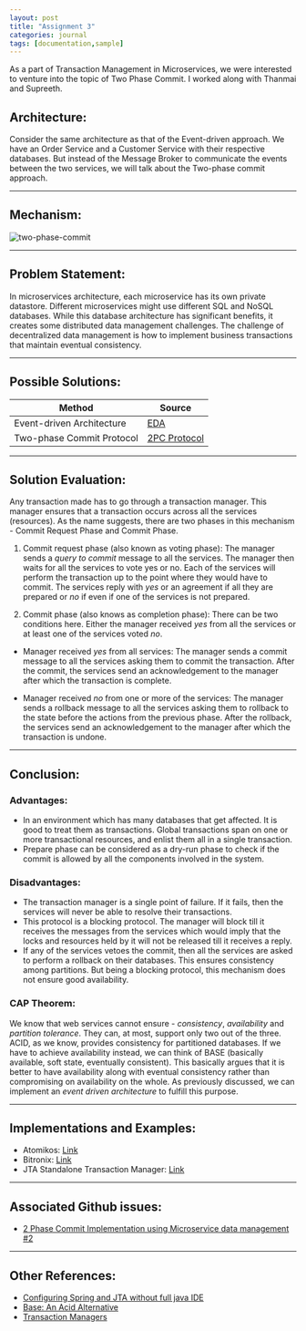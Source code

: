 ```yaml
---
layout: post
title: "Assignment 3"
categories: journal
tags: [documentation,sample]
---
```

As a part of Transaction Management in Microservices, we were interested to venture into the topic of Two Phase Commit. I worked along with Thanmai and Supreeth.

## Architecture:
Consider the same architecture as that of the Event-driven approach. We have an Order Service and a Customer Service with their respective databases. But instead of the Message Broker to communicate the events between the two services, we will talk about the Two-phase commit approach.

***

## Mechanism:
![two-phase-commit](http://www.yusufaytas.com/wp-content/uploads/2012/10/2PhaseCommit.png)

***

## Problem Statement:
In microservices architecture, each microservice has its own private datastore. Different microservices might use different SQL and NoSQL databases. While this database architecture has significant benefits, it creates some distributed data management challenges. The challenge of decentralized data management is how to implement business transactions that maintain eventual consistency.

***

## Possible Solutions:

Method | Source
------- | -------
Event-driven Architecture | [EDA](https://en.wikipedia.org/wiki/Event-driven_architecture)
Two-phase Commit Protocol | [2PC Protocol](https://en.wikipedia.org/wiki/Two-phase_commit_protocol)

***

## Solution Evaluation:
Any transaction made has to go through a transaction manager. This manager ensures that a transaction occurs across all the services (resources). As the name suggests, there are two phases in this mechanism - Commit Request Phase and Commit Phase.

1. Commit request phase (also known as voting phase): The manager sends a _query to commit_ message to all the services. The manager then waits for all the services to vote yes or no. Each of the services will perform the transaction up to the point where they would have to commit. The services reply with _yes_ or an agreement if all they are prepared or _no_ if even if one of the services is not prepared.

2. Commit phase (also knows as completion phase): There can be two conditions here. Either the manager received _yes_ from all the services or at least one of the services voted _no_. 

  * Manager received _yes_ from all services: The manager sends a commit message to all the services asking them to commit the transaction. After the commit, the services send an acknowledgement to the manager after which the transaction is complete.

  * Manager received _no_ from one or more of the services: The manager sends a rollback message to all the services asking them to rollback to the state before the actions from the previous phase. After the rollback, the services send an acknowledgement to the manager after which the transaction is undone.

***

## Conclusion:

### Advantages:
- In an environment which has many databases that get affected. It is good to treat them as transactions. Global transactions span on one or more transactional resources, and enlist them all in a single transaction. 
- Prepare phase can be considered as a dry-run phase to check if the commit is allowed by all the components involved in the system.

### Disadvantages:
- The transaction manager is a single point of failure. If it fails, then the services will never be able to resolve their transactions.
- This protocol is a blocking protocol. The manager will block till it receives the messages from the services which would imply that the locks and resources held by it will not be released till it receives a reply.
- If any of the services vetoes the commit, then all the services are asked to perform a rollback on their databases. This ensures consistency among partitions. But being a blocking protocol, this mechanism does not ensure good availability. 

### CAP Theorem:
We know that web services cannot ensure - _consistency_, _availability_ and _partition tolerance_. They can, at most, support only two out of the three. ACID, as we know, provides consistency for partitioned databases. If we have to achieve availability instead, we can think of BASE (basically available, soft state, eventually consistent). This basically argues that it is better to have availability along with eventual consistency rather than compromising on availability on the whole. As previously discussed, we can implement an _event driven architecture_ to fulfill this purpose.

***

## Implementations and Examples:
- Atomikos:  [Link](https://www.atomikos.com)
- Bitronix:  [Link](https://github.com/bitronix/btm)
- JTA Standalone Transaction Manager: [Link](http://simplejta.sourceforge.net)

***

## Associated Github issues:
- [2 Phase Commit Implementation using Microservice data management #2](https://github.com/airavata-courses/spring17-microservice-data-management/issues/2)

***

## Other References:
- [Configuring Spring and JTA without full java IDE](https://spring.io/blog/2011/08/15/configuring-spring-and-jta-without-full-java-ee/)
- [Base: An Acid Alternative](http://queue.acm.org/detail.cfm?id=1394128)
- [Transaction Managers](http://dorel.vaida.co/2006/10/open-source-jta-transaction-managers.html)